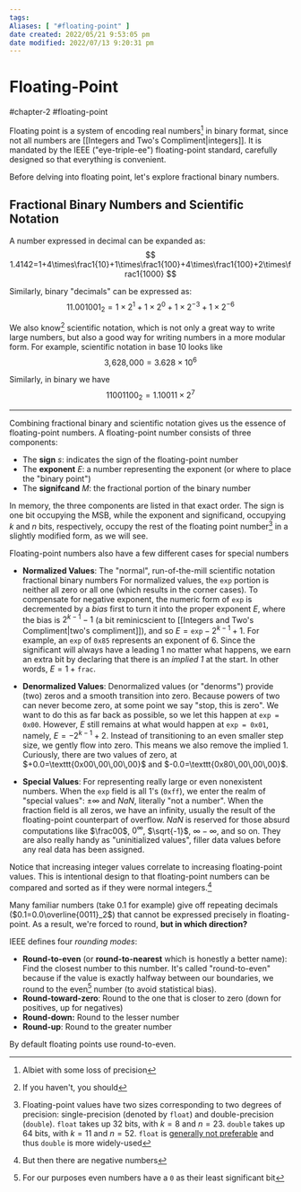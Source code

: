 ```yaml
---
tags: 
Aliases: [ "#floating-point" ]
date created: 2022/05/21 9:53:05 pm
date modified: 2022/07/13 9:20:31 pm
---
```


# Floating-Point

#chapter-2 #floating-point

Floating point is a system of encoding real numbers[^1] in binary format, since not all numbers are [[Integers and Two's Compliment|integers]]. It is mandated by the IEEE ("eye-triple-ee") floating-point standard, carefully designed so that everything is convenient.

Before delving into floating point, let's explore fractional binary numbers.

## Fractional Binary Numbers and Scientific Notation

A number expressed in decimal can be expanded as:
$$
1.4142=1+4\times\frac1{10}+1\times\frac1{100}+4\times\frac1{100}+2\times\frac1{1000}
$$

Similarly, binary "decimals" can be expressed as:
$$
11.001001_2=1\times2^1+1\times2^0+1\times2^{-3}+1\times2^{-6}
$$

We also know[^2] scientific notation, which is not only a great way to write large numbers, but also a good way for writing numbers in a more modular form. For example, scientific notation in base 10 looks like
$$
3,\!628,\!000=3.628\times10^6
$$

Similarly, in binary we have
$$
11001100_2=1.10011\times2^7
$$

---

Combining fractional binary and scientific notation gives us the essence of floating-point numbers. A floating-point number consists of three components:

- The **sign** $s$: indicates the sign of the floating-point number
- The **exponent** $E$: a number representing the exponent (or where to place the "binary point")
- The **signifcand** $M$: the fractional portion of the binary number

In memory, the three components are listed in that exact order. The sign is one bit occupying the MSB, while the exponent and significand, occupying $k$ and $n$ bits, respectively, occupy the rest of the floating point number[^3] in a slightly modified form, as we will see.

Floating-point numbers also have a few different cases for special numbers

- **Normalized Values**: The "normal", run-of-the-mill scientific notation fractional binary numbers
  For normalized values, the `exp` portion is neither all zero or all one (which results in the corner cases). To compensate for negative exponent, the numeric form of `exp` is decremented by a *bias* first to turn it into the proper exponent $E$, where the bias is $2^{k-1}-1$ (a bit reminicscient to [[Integers and Two's Compliment|two's compliment]]), and so $E=\texttt{exp}-2^{k-1}+1$. For example, an `exp` of `0x85` represents an exponent of 6.
  Since the significant will always have a leading 1 no matter what happens, we earn an extra bit by declaring that there is an *implied 1* at the start. In other words, $E=1+\texttt{frac}$.

- **Denormalized Values**: Denormalized values (or "denorms") provide (two) zeros and a smooth transition into zero.
  Because powers of two can never become zero, at some point we say "stop, this is zero". We want to do this as far back as possible, so we let this happen at `exp = 0x00`. However, $E$ still remains at what would happen at `exp = 0x01`, namely, $E=-2^{k-1}+2$. Instead of transitioning to an even smaller step size, we gently flow into zero. This means we also remove the implied 1.
  Curiously, there are two values of zero, at $+0.0=\texttt{0x00\,00\,00\,00}$ and $-0.0=\texttt{0x80\,00\,00\,00}$.

- **Special Values**: For representing really large or even nonexistent numbers.
  When the `exp` field is all 1's (`0xff`), we enter the realm of "special values": $\pm\infty$ and $NaN$, literally "not a number". When the fraction field is all zeros, we have an infinity, usually the result of the floating-point counterpart of overflow. $NaN$ is reserved for those absurd computations like $\frac00$, $0^\infty$, $\sqrt{-1}$, $\infty-\infty$, and so on. They are also really handy as "uninitialized values", filler data values before any real data has been assigned.

Notice that increasing integer values correlate to increasing floating-point values. This is intentional design to that floating-point numbers can be compared and sorted as if they were normal integers.[^4]

Many familiar numbers (take 0.1 for example) give off repeating decimals ($0.1=0.0\overline{0011}_2$) that cannot be expressed precisely in floating-point. As a result, we're forced to round, **but in which direction?**

IEEE defines four *rounding modes*:

- **Round-to-even** (or **round-to-nearest** which is honestly a better name): Find the closest number to this number. It's called "round-to-even" because if the value is exactly halfway between our boundaries, we round to the even[^5] number (to avoid statistical bias).
- **Round-toward-zero**: Round to the one that is closer to zero (down for positives, up for negatives)
- **Round-down:** Round to the lesser number
- **Round-up**: Round to the greater number

By default floating points use round-to-even.

[^1]: Albiet with some loss of precision
[^2]: If you haven't, you should
[^3]: Floating-point values have two sizes corresponding to two degrees of precision: single-precision (denoted by `float`) and double-precision (`double`). `float` takes up 32 bits, with $k=8$ and $n=23$. `double` takes up 64 bits, with $k=11$ and $n=52$. `float` is [generally not preferable](https://stackoverflow.com/a/2386882/11389823) and thus `double` is more widely-used
[^4]: But then there are negative numbers
[^5]: For our purposes even numbers have a `0` as their least significant bit
